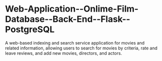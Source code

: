 # Web-Application--Onlime-Film-Database--Back-End--Flask--PostgreSQL
A web-based indexing and search service application for movies and related information, allowing users to search for movies by criteria, rate and leave reviews, and add new movies, directors, and actors.
